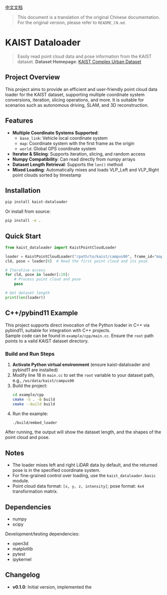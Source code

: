[中文文档](README_CN.md)

> This document is a translation of the original Chinese documentation. For the original version, please refer to `README_CN.md`.

# KAIST Dataloader

> Easily read point cloud data and pose information from the KAIST dataset.
> **Dataset Homepage**: [KAIST Complex Urban Dataset](https://sites.google.com/view/complex-urban-dataset/home)

## Project Overview

This project aims to provide an efficient and user-friendly point cloud data loader for the KAIST dataset, supporting multiple coordinate system conversions, iteration, slicing operations, and more. It is suitable for scenarios such as autonomous driving, SLAM, and 3D reconstruction.

## Features

- **Multiple Coordinate Systems Supported**:  
  - `base_link`: Vehicle local coordinate system  
  - `map`: Coordinate system with the first frame as the origin  
  - `world`: Global GPS coordinate system
- **Iterator & Slicing**: Supports iteration, slicing, and random access
- **Numpy Compatibility**: Can read directly from numpy arrays
- **Dataset Length Retrieval**: Supports the `len()` method
- **Mixed Loading**: Automatically mixes and loads VLP_Left and VLP_Right point clouds sorted by timestamp

## Installation

```bash
pip install kaist-dataloader
```

Or install from source:

```bash
pip install -e .
```

## Quick Start

```python
from kaist_dataloader import KaistPointCloudLoader

loader = KaistPointCloudLoader("/path/to/kaist/campus00", frame_id="map")
cld, pose = loader[0]  # Read the first point cloud and its pose

# Iterative access
for cld, pose in loader[:10]:
    # Process point cloud and pose
    pass

# Get dataset length
print(len(loader))
```

## C++/pybind11 Example

This project supports direct invocation of the Python loader in C++ via pybind11, suitable for integration with C++ projects.  
Sample code can be found in `example/cpp/main.cc`. Ensure the `root` path points to a valid KAIST dataset directory.

### Build and Run Steps

1. **Activate Python virtual environment** (ensure kaist-dataloader and pybind11 are installed)  
2. Modify line 18 in `main.cc` to set the `root` variable to your dataset path, e.g., `/ws/data/kaist/campus00`
3. Build the project:
   ```bash
   cd example/cpp
   cmake -S . -B build
   cmake --build build
   ```
4. Run the example:
   ```bash
   ./build/embed_loader
   ```

After running, the output will show the dataset length, and the shapes of the point cloud and pose.

## Notes

- The loader mixes left and right LiDAR data by default, and the returned pose is in the specified coordinate system.
- For fine-grained control over loading, use the `kaist_dataloader.basic` module.
- Point cloud data format: `[x, y, z, intensity]`; pose format: `4x4` transformation matrix.

## Dependencies

- numpy
- scipy

Development/testing dependencies:
- open3d
- matplotlib
- pytest
- ipykernel

## Changelog

- **v0.1.0**: Initial version, implemented the